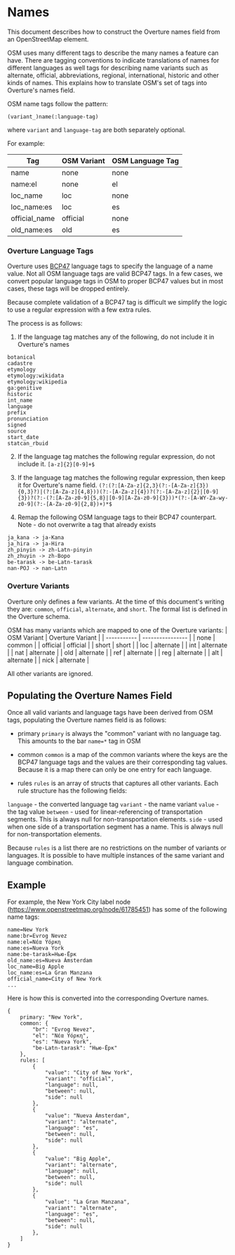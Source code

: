 # Names

This document describes how to construct the Overture names field from an
OpenStreetMap element.

OSM uses many different tags to describe the many names a feature can have.
There are tagging conventions to indicate translations of names for different
languages as well tags for describing name variants such as alternate, official,
abbreviations, regional, international, historic and other kinds of names. This
explains how to translate OSM's set of tags into Overture's names field.

OSM name tags follow the pattern:

`(variant_)name(:language-tag)`

where `variant` and `language-tag` are both separately optional.


For example:

| Tag | OSM Variant | OSM Language Tag |
| --- | ------- | ------------ |
| name | none | none |
| name:el | none | el | 
| loc_name | loc | none |
| loc_name:es | loc | es |
| official_name | official | none |
| old_name:es | old | es |

### Overture Language Tags

Overture uses [BCP47](https://en.wikipedia.org/wiki/IETF_language_tag) language
tags to specify the language of a name value. Not all OSM language tags are
valid BCP47 tags. In a few cases, we convert popular language tags in OSM to
proper BCP47 values but in most cases, these tags will be dropped entirely.

Because complete validation of a BCP47 tag is difficult we simplify the logic
to use a regular expression with a few extra rules.

The process is as follows:
1. If the language tag matches any of the following, do not include it in Overture's names

```
botanical
cadastre
etymology
etymology:wikidata
etymology:wikipedia
ga:genitive
historic
int_name
language
prefix
pronunciation
signed
source
start_date
statcan_rbuid
```

2. If the language tag matches the following regular expression, do not include it.
`[a-z]{2}[0-9]+$`

3. If the language tag matches the following regular expression, then keep it for Overture's name field.
`(?:(?:[A-Za-z]{2,3}(?:-[A-Za-z]{3}){0,3}?)|(?:[A-Za-z]{4,8}))(?:-[A-Za-z]{4})?(?:-[A-Za-z]{2}|[0-9]{3})?(?:-(?:[A-Za-z0-9]{5,8}|[0-9][A-Za-z0-9]{3}))*(?:-[A-WY-Za-wy-z0-9](?:-[A-Za-z0-9]{2,8})+)*$`

4. Remap the following OSM language tags to their BCP47 counterpart. Note - do
not overwrite a tag that already exists

```
ja_kana -> ja-Kana
ja_hira -> ja-Hira
zh_pinyin -> zh-Latn-pinyin
zh_zhuyin -> zh-Bopo
be-tarask -> be-Latn-tarask
nan-POJ -> nan-Latn
```

### Overture Variants

Overture only defines a few variants. At the time of this document's writing
they are: `common`, `official`, `alternate`, and `short`.   The formal list is
defined in the Overture schema.

OSM has many variants which are mapped to one of the Overture variants:
| OSM Variant | Overture Variant |
| ----------- | ---------------- |
| none | common |
| official | official |
| short | short |
| loc | alternate |
| int | alternate |
| nat | alternate |
| old | alternate |
| ref | alternate |
| reg | alternate |
| alt | alternate |
| nick | alternate |

All other variants are ignored.


## Populating the Overture Names Field

Once all valid variants and language tags have been derived from OSM tags, populating
the Overture names field is as follows:

* primary
`primary` is always the "common" variant with no language tag. This amounts to the bar `name=*` tag in OSM

* common
`common` is a map of the common variants where the keys are the BCP47 language tags and the values are their corresponding
tag values. Because it is a map there can only be one entry for each language.

* rules
`rules` is an array of structs that captures all other variants. Each rule structure has the following fields:

`language` - the converted language tag
`variant` - the name variant
`value` - the tag value
`between` - used for linear-referencing of transportation segments. This is always null for non-transportation elements.
`side` - used when one side of a transportation segment has a name. This is always null for non-transportation elements.

Because `rules` is a list there are no restrictions on the number of variants or
languages. It is possible to have multiple instances of the same variant and
language combination. 




## Example

For example, the New York City label node (https://www.openstreetmap.org/node/61785451) has some of the following
name tags:
```
name=New York
name:br=Evrog Nevez
name:el=Νέα Υόρκη
name:es=Nueva York
name:be-tarask=Нью-Ёрк
old_name:es=Nueva Ámsterdam
loc_name=Big Apple
loc_name:es=La Gran Manzana
official_name=City of New York
...
```

Here is how this is converted into the corresponding Overture names.

```
{
    primary: "New York",
    common: {
        "br": "Evrog Nevez",
        "el": "Νέα Υόρκη",
        "es": "Nueva York",
        "be-Latn-tarask": "Нью-Ёрк"
    },
    rules: [
        {
            "value": "City of New York",
            "variant": "official",
            "language": null,
            "between": null,
            "side": null
        },
        {
            "value": "Nueva Ámsterdam",
            "variant": "alternate",
            "language": "es",
            "between": null,
            "side": null
        },
        {
            "value": "Big Apple",
            "variant": "alternate",
            "language": null,
            "between": null,
            "side": null
        },
        {
            "value": "La Gran Manzana",
            "variant": "alternate",
            "language": "es",
            "between": null,
            "side": null
        },
    ]
}
```




